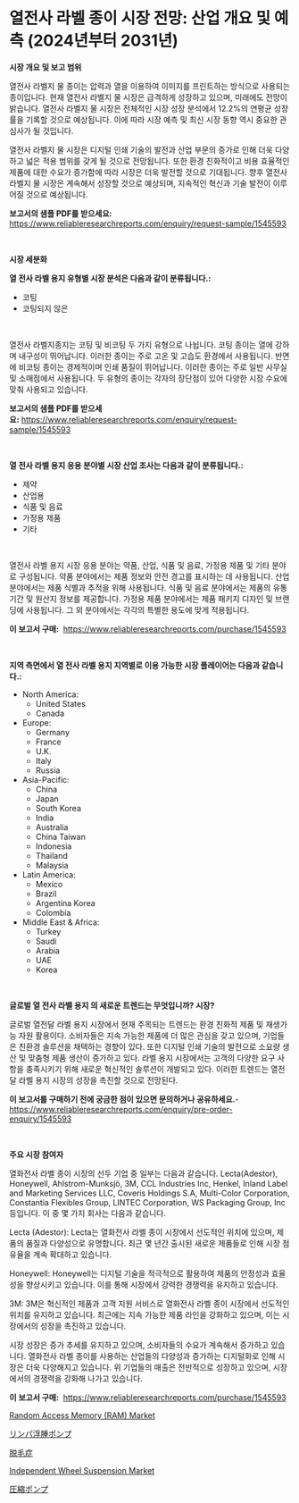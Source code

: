 <p><h1>열전사 라벨 종이 시장 전망: 산업 개요 및 예측 (2024년부터 2031년)</h1></p><p><strong>시장 개요 및 보고 범위</strong></p>
<p><p>열전사 라벨지 물 종이는 압력과 열을 이용하여 이미지를 프린트하는 방식으로 사용되는 종이입니다. 현재 열전사 라벨지 물 시장은 급격하게 성장하고 있으며, 미래에도 전망이 밝습니다. 열전사 라벨지 물 시장은 전체적인 시장 성장 분석에서 12.2%의 연평균 성장률을 기록할 것으로 예상됩니다. 이에 따라 시장 예측 및 최신 시장 동향 역시 중요한 관심사가 될 것입니다.</p><p>열전사 라벨지 물 시장은 디지털 인쇄 기술의 발전과 산업 부문의 증가로 인해 더욱 다양하고 넓은 적용 범위를 갖게 될 것으로 전망됩니다. 또한 환경 친화적이고 비용 효율적인 제품에 대한 수요가 증가함에 따라 시장은 더욱 발전할 것으로 기대됩니다. 향후 열전사 라벨지 물 시장은 계속해서 성장할 것으로 예상되며, 지속적인 혁신과 기술 발전이 이루어질 것으로 예상됩니다.</p></p>
<p><strong>보고서의 샘플 PDF를 받으세요:</strong> <a href="https://www.reliableresearchreports.com/enquiry/request-sample/1545593">https://www.reliableresearchreports.com/enquiry/request-sample/1545593</a></p>
<p>&nbsp;</p>
<p><strong>시장 세분화</strong></p>
<p><strong>열 전사 라벨 용지 유형별 시장 분석은 다음과 같이 분류됩니다.:</strong></p>
<p><ul><li>코팅</li><li>코팅되지 않은</li></ul></p>
<p>&nbsp;</p>
<p><p>열전사 라벨지종지는 코팅 및 비코팅 두 가지 유형으로 나뉩니다. 코팅 종이는 열에 강하며 내구성이 뛰어납니다. 이러한 종이는 주로 고온 및 고습도 환경에서 사용됩니다. 반면에 비코팅 종이는 경제적이며 인쇄 품질이 뛰어납니다. 이러한 종이는 주로 일반 사무실 및 소매점에서 사용됩니다. 두 유형의 종이는 각자의 장단점이 있어 다양한 시장 수요에 맞춰 사용되고 있습니다.</p></p>
<p><strong>보고서의 샘플 PDF를 받으세요:</strong>&nbsp;<a href="https://www.reliableresearchreports.com/enquiry/request-sample/1545593">https://www.reliableresearchreports.com/enquiry/request-sample/1545593</a></p>
<p>&nbsp;</p>
<p><strong> 열 전사 라벨 용지 응용 분야별 시장 산업 조사는 다음과 같이 분류됩니다.:</strong></p>
<p><ul><li>제약</li><li>산업용</li><li>식품 및 음료</li><li>가정용 제품</li><li>기타</li></ul></p>
<p>&nbsp;</p>
<p><p>열전사 라벨 용지 시장 응용 분야는 약품, 산업, 식품 및 음료, 가정용 제품 및 기타 분야로 구성됩니다. 약품 분야에서는 제품 정보와 안전 경고를 표시하는 데 사용됩니다. 산업 분야에서는 제품 식별과 추적을 위해 사용됩니다. 식품 및 음료 분야에서는 제품의 유통 기간 및 원산지 정보를 제공합니다. 가정용 제품 분야에서는 제품 패키지 디자인 및 브랜딩에 사용됩니다. 그 외 분야에서는 각각의 특별한 용도에 맞게 적용됩니다.</p></p>
<p><strong>이 보고서 구매:</strong>&nbsp; <a href="https://www.reliableresearchreports.com/purchase/1545593">https://www.reliableresearchreports.com/purchase/1545593</a></p>
<p>&nbsp;</p>
<p><strong>지역 측면에서 열 전사 라벨 용지 지역별로 이용 가능한 시장 플레이어는 다음과 같습니다.:</strong></p>
<p><ul>
    <li>
        North America:
        <ul>
            <li>United States</li>
            <li>Canada</li>
        </ul>
    </li>
    <li>
        Europe:
        <ul>
            <li>Germany</li>
            <li>France</li>
            <li>U.K.</li>
            <li>Italy</li>
            <li>Russia</li>
        </ul>
    </li>
    <li>
        Asia-Pacific:
        <ul>
            <li>China</li>
            <li>Japan</li>
            <li>South Korea</li>
            <li>India</li>
            <li>Australia</li>
            <li>China Taiwan</li>
            <li>Indonesia</li>
            <li>Thailand</li>
            <li>Malaysia</li>
        </ul>
    </li>
    <li>
        Latin America:
        <ul>
            <li>Mexico</li>
            <li>Brazil</li>
            <li>Argentina Korea</li>
            <li>Colombia</li>
        </ul>
    </li>
    <li>
        Middle East & Africa:
        <ul>
            <li>Turkey</li>
            <li>Saudi</li>
            <li>Arabia</li>
            <li>UAE</li>
            <li>Korea</li>
        </ul>
    </li>
    </ul></p>
<p>&nbsp;</p>
<p><strong>글로벌 열 전사 라벨 용지 의 새로운 트렌드는 무엇입니까? 시장?</strong></p>
<p><p>글로벌 열전달 라벨 용지 시장에서 현재 주목되는 트렌드는 환경 친화적 제품 및 재생가능 자원 활용이다. 소비자들은 지속 가능한 제품에 더 많은 관심을 갖고 있으며, 기업들은 친환경 솔루션을 채택하는 경향이 있다. 또한 디지털 인쇄 기술의 발전으로 소요량 생산 및 맞춤형 제품 생산이 증가하고 있다. 라벨 용지 시장에서는 고객의 다양한 요구 사항을 충족시키기 위해 새로운 혁신적인 솔루션이 개발되고 있다. 이러한 트렌드는 열전달 라벨 용지 시장의 성장을 촉진할 것으로 전망된다.</p></p>
<p><strong>이 보고서를 구매하기 전에 궁금한 점이 있으면 문의하거나 공유하세요.</strong>- <a href="https://www.reliableresearchreports.com/enquiry/pre-order-enquiry/1545593">https://www.reliableresearchreports.com/enquiry/pre-order-enquiry/1545593</a></p>
<p>&nbsp;</p>
<p><strong>주요 시장 참여자</strong></p>
<p><p>열화전사 라벨 종이 시장의 선두 기업 중 일부는 다음과 같습니다. Lecta(Adestor), Honeywell, Ahlstrom-Munksjö, 3M, CCL Industries Inc, Henkel, Inland Label and Marketing Services LLC, Coveris Holdings S.A, Multi-Color Corporation, Constantia Flexibles Group, LINTEC Corporation, WS Packaging Group, Inc 등입니다. 이 중 몇 가지 회사는 다음과 같습니다.</p><p>Lecta (Adestor): Lecta는 열화전사 라벨 종이 시장에서 선도적인 위치에 있으며, 제품의 품질과 다양성으로 유명합니다. 최근 몇 년간 출시된 새로운 제품들로 인해 시장 점유율을 계속 확대하고 있습니다.</p><p>Honeywell: Honeywell는 디지털 기술을 적극적으로 활용하여 제품의 안정성과 효율성을 향상시키고 있습니다. 이를 통해 시장에서 강력한 경쟁력을 유지하고 있습니다.</p><p>3M: 3M은 혁신적인 제품과 고객 지원 서비스로 열화전사 라벨 종이 시장에서 선도적인 위치를 유지하고 있습니다. 최근에는 지속 가능한 제품 라인을 강화하고 있으며, 이는 시장에서의 성장을 촉진하고 있습니다.</p><p>시장 성장은 증가 추세를 유지하고 있으며, 소비자들의 수요가 계속해서 증가하고 있습니다. 열화전사 라벨 종이를 사용하는 산업들의 다양성과 증가하는 디지털화로 인해 시장은 더욱 다양해지고 있습니다. 위 기업들의 매출은 전반적으로 성장하고 있으며, 시장에서의 경쟁력을 강화해 나가고 있습니다.</p></p>
<p><strong>이 보고서 구매:</strong>&nbsp;&nbsp;<a href="https://www.reliableresearchreports.com/purchase/1545593">https://www.reliableresearchreports.com/purchase/1545593</a></p>
<p><p><a href="https://github.com/PeterParrish5/Market-Research-Report-List-4/blob/main/random-access-memory-ram-market.md">Random Access Memory (RAM) Market</a></p><p><a href="https://github.com/adcxff01450218/Market-Research-Report-List-1/blob/main/391522314022.md">リンパ浮腫ポンプ</a></p><p><a href="https://medium.com/@annchovey1988/%E8%84%B1%E6%AF%9B%E7%97%87%E3%81%AE%E5%B8%82%E5%A0%B4%E8%A6%8F%E6%A8%A1%E3%81%A8%E5%B8%82%E5%A0%B4%E5%8B%95%E5%90%91-%E5%AE%8C%E5%85%A8%E3%81%AA%E7%94%A3%E6%A5%AD%E6%A6%82%E8%A6%81-2024%E5%B9%B4%E3%81%8B%E3%82%892031%E5%B9%B4%E3%81%BE%E3%81%A7-d794fee5ee68">脱毛症</a></p><p><a href="https://issuu.com/reportprime-2/docs/independent-wheel-suspension-market-size-2030.pptx">Independent Wheel Suspension Market</a></p><p><a href="https://github.com/ReyesKohler20231/Market-Research-Report-List-1/blob/main/450199514023.md">圧縮ポンプ</a></p></p>
